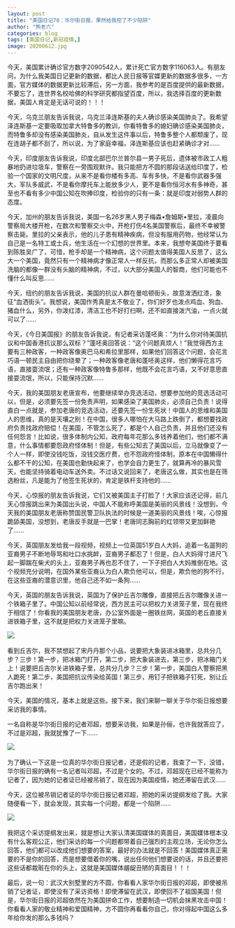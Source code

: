 ```yaml
---
layout: post
title: "美国日记78：华尔街日报，果然给我挖了不少陷阱"
author: "熊老六"
categories: blog
tags: [美国日记,新冠疫情,]
image: 20200612.jpg
---
```

​​今天，美国累计确诊官方数字2090542人，累计死亡官方数字116063人。有朋友问，为什么我美国日记更新的数据，都比人民日报等官媒更新的数据多很多，一方面，官方媒体的数据更新比较滞后，另一方面，我参考的是百度提供的最新数据，不要忘了，连世界名校哈佛的科学研究都指望百度，所以，我选择百度的更新数据，美国人肯定是无话可说的！！！

今天，乌克兰朋友告诉我说，乌克兰泽连斯基的夫人确诊感染美国肺炎了。我希望泽连斯基一定要吸取加拿大特鲁多的教训，你看特鲁多的媳妇确诊感染美国肺炎，而特鲁多却没有感染美国肺炎，自从发生这件事以后，特鲁多整个人都颓废了，现在连胡子都不刮了，所以说，为了家庭幸福，泽连斯基应该也赶紧确诊才对……

今天，印度朋友告诉我说，印度北部巴尔兰普尔县一男子死后，遗体被市政工人粗暴地扔进垃圾车，警察在一旁围观默许。我只能把方不圆的那段话送给印度了，检验一个国家的文明尺度，从来不是看你楼有多高、车有多快，不是看你武器多强大，军队多威武，不是看你摩托车上能放多少人，更不是看你恒河水有多神奇，甚至也不看有多少中国公知在吹捧印度，检验你的只有一条：就是印度对弱势人群的态度。

今天，加州的朋友告诉我说，美国一名26岁黑人男子梅森•詹姆斯•里拉，凌晨向警察局大楼开枪，在数次和警察交火中，开枪打伤4名美国警察后，最终不幸被警察击毙。里拉的父亲表示，他的儿子患有精神疾病，但没有服用药物，他经常认为自己是一名特工或士兵，他生活在一个幻想的世界里。本来，我想夸美国终于要看到陈胜吴广了，可惜，枪手却是一个精神病，这个问题太值得美国人反思了，这么大一个美国，竟然只有一个精神病才像正常人一样反抗，而那么多正常人却被美国洗脑的都像一群没有头脑的精神病，不过，以大部分美国人的智商，他们可能也不懂什么叫反思……

今天，纽约的朋友告诉我说，美国的抗议人群在曼哈顿街头，故意泼洒红漆，象征“血洒街头”。我想说，美国作秀真是太不敬业了，你们好歹也泼点鸡血、狗血、猪血什么，另外，你泼红漆，清洁工也不好打扫啊，还不如直接泼汽油，一点火就可以了……

今天，《今日美国报》的朋友告诉我说，有记者采访蓬呸奥：“为什么你对待美国抗议和中国香港抗议那么双标？”蓬呸奥回答说：“这个问题真烦人！”我觉得西方主要有三种政客，一种政客像奥巴马和希拉里那样，如果他们回答这个问题，会花言巧语一顿民主自由把你绕晕了；一种政客像老唐和蓬呸奥这样，他们懒得花言巧语，直接耍流氓；还有一种政客像特鲁多那样，他既不会花言巧语，又不好意思直接耍流氓，所以，只能保持沉默……

今天，我的美国朋友老唐宣布，他要继续举办竞选活动，想要参加他的竞选活动可以，但是，必须要先签一份免责声明，如果感染了美国肺炎，必须自己负责！说得直白一点就是，参加老唐的竞选活动，还要先签一份生死状！中国人的思维和美国人的思维，真的是天壤之别！在中国，很多人哪怕在大马路上跌倒了，都想要找政府负责找政府赔偿！在美国，不管怎么死了，都是个人自己负责，并且他们还没有任何怨言！比如说，很多体制内公知，政府每年花那么多钱养着他们，他们都不满意，什么事情都要怨政府怪体制！但是，有些公知去了美国以后，立马就像变了一个人一样，即使没钱吃饭，没钱交医疗费，也不怨政府怪体制，原本在中国懒得什么都不干的公知，在美国也勤快起来了，也学会自力更生了，就算再冷的暴风雪天，也能坚持骑着电动车送外卖。不过话又说回来了，老唐这么做，其实也是在筛选粉丝，凡是能为了他签生死状的，肯定是铁杆支持他的……

今天，心惊报的朋友告诉我说，它们又被美国主子打脸了！大家应该还记得，前几天心惊报跳出来为美国出头说，中国人不能称呼美国是美丽的风景线！没想到，今天我的美国朋友老唐称赞国民警卫队执法的时候是一道美丽的风景线！唉，心惊报跪舔美国，没想到，老唐反手就是一巴掌！老唐同志胸前的红领带又更加鲜艳了……

今天，英国朋友发给我一段视频，视频上一位英国51岁白人大妈，追着一名遛狗的亚裔男子不断地辱骂和吐口水挑衅，亚裔男子都忍了！但是，白人大妈得寸进尺飞起一脚踹在柴犬的头上，亚裔男子再也忍不住了，一下子把白人大妈推倒在地。这个视频充分说明，在国外某些亚裔认为白人欺负他可以，但是，欺负他的狗不行，在这些亚裔的潜意识里，他自己还不如一条狗……

今天，英国的朋友告诉我说，英国为了保护丘吉尔雕像，直接把丘吉尔雕像关进一个铁箱子里了。中国公知以前经常说，西方民主可以把权力关进笼子里，现在我终于相信了！你看我的美国朋友老唐，办公室外面是一圈铁丝网，英国的老丘直接关进铁箱子里，这不就是把权力关进笼子里嘛。

![]({{site.url}}/assets/img/eacedf04ly1gfpwal3sqhj20c80c8tfe.jpg)  

看到丘吉尔，我不禁想起了宋丹丹那个小品，说要把大象装进冰箱里，总共分几步？三步！第一步，把冰箱门打开，第二步，把大象装进去，第三步，把冰箱门关上！说要把丘吉尔关进铁箱子里，总共分几步？三步！第一步，美国白人警察把黑人跪死！第二步，美国把抗议传染给英国！第三步，用钉子把铁箱子钉死，别让丘吉尔跑出来！

今天，美国的情况，基本上就是这些。接下来，我们来聊一聊关于华尔街日报想要采访我的事情。

一名自称是华尔街日报的记者邓超，想要采访我，如果是孙俪，也许我就答应了，不过是邓超，我就犹豫了一下……

![]({{site.url}}/assets/img/eacedf04ly1gfpwb0xxodj20tw0ocqco.jpg)  

为了确认一下这是一位真的华尔街日报记者，还是假的记者，我查了一下，没错，华尔街日报的确有一名记者叫邓超，不过是个女的。不过，邓超现在已经不能称为记者了，因为她的记者证已经被吊销了，现在因为美国疫情，她还滞留在武汉……

今天，这位被吊销记者证的华尔街日报记者邓超，把她的采访提纲发给了我。大家随便看一下，就会发现，其实每一个问题，都是一个陷阱……

![]({{site.url}}/assets/img/eacedf04ly1gfpwc1b7mij20u01h44jb.jpg)  

我把这个采访提纲发出来，就是想让大家认清美国媒体的真面目，美国媒体根本没有什么客观公正，他们采访的每一个问题都带着自己强烈的主观立场，无论你怎么回答，他们都可以改成他们想要的答案，最好的办法就是不回答！美国媒体真正需要的不是你的回答，而是想要借着你的嘴，说出任何他们想要说的话，并且还要把这些话都栽赃在你的头上，这就是美国媒体龌龊丑陋的真面目！！！

最后，说一句：武汉大别墅里的方不圆，你看看人家华尔街日报的邓超，即使被吊销了记者证，即使没有了采访资格！即使滞留在武汉，即使回不了祖国美国！但是，华尔街日报的邓超依然在为美国拼命工作，想要制造一切机会抹黑攻击中国！你看看人家的敬业精神和爱国精神，方不圆你再看看你自己，你对得起中国这么多年给你发的那么多钱吗？​​​​